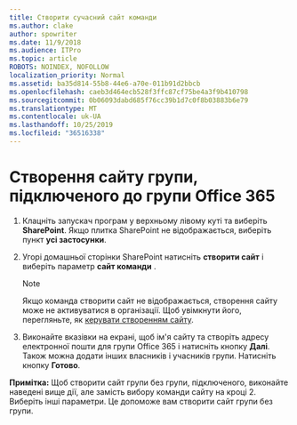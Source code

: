 ```yaml
---
title: Створити сучасний сайт команди
ms.author: clake
author: spowriter
ms.date: 11/9/2018
ms.audience: ITPro
ms.topic: article
ROBOTS: NOINDEX, NOFOLLOW
localization_priority: Normal
ms.assetid: ba35d814-55b8-44e6-a70e-011b91d2bbcb
ms.openlocfilehash: caeb3d464ecb528f3ffc87cf75be4a3f9b410798
ms.sourcegitcommit: 0b06093dabd685f76cc39b1d7c0f8b03883b6e79
ms.translationtype: MT
ms.contentlocale: uk-UA
ms.lasthandoff: 10/25/2019
ms.locfileid: "36516338"
---
```

# <a name="create-an-office-365-group-connected-team-site"></a>Створення сайту групи, підключеного до групи Office 365

1. Клацніть запускач програм у верхньому лівому куті та виберіть **SharePoint**. Якщо плитка SharePoint не відображається, виберіть пункт **усі застосунки**.
    
2. Угорі домашньої сторінки SharePoint натисніть **створити сайт** і виберіть параметр **сайт команди** . 
    
    > [!NOTE]
    > Якщо команда створити сайт не відображається, створення сайту може не активуватися в організації. Щоб увімкнути його, перегляньте, як [керувати створенням сайту](https://go.microsoft.com/fwlink/?linkid=2009644). 
  
3. Виконайте вказівки на екрані, щоб ім'я сайту та створіть адресу електронної пошти для групи Office 365 і натисніть кнопку **Далі**. Також можна додати інших власників і учасників групи. Натисніть кнопку **Готово**.
  
 **Примітка:** Щоб створити сайт групи без групи, підключеного, виконайте наведені вище дії, але замість вибору команди сайту на кроці 2. Виберіть інші параметри. Це допоможе вам створити сайт групи без групи. 
    

